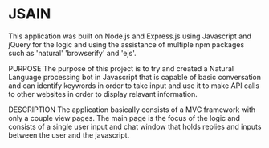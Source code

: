 # JSAIN
This application was built on Node.js and Express.js using Javascript and jQuery for the logic and using the assistance of 
multiple npm packages such as 'natural' 'browserify' and 'ejs'.

PURPOSE
The purpose of this project is to try and created a Natural Language processing bot in Javascript that is capable of basic 
conversation and can identify keywords in order to take input and use it to make API calls to other websites in order to display 
relavant information. 

DESCRIPTION
The application basically consists of a MVC framework with only a couple view pages. The main page is the focus of the logic and 
consists of a single user input and chat window that holds replies and inputs between the user and the javascript. 


